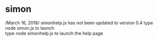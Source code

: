 # simon
/March 16, 2018/ simonhelp.js has not been updated to version 0.4
type node simon.js to launch </br>
type node simonhelp.js to launch the help page
